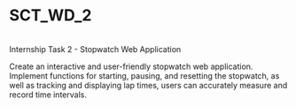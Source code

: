 # SCT_WD_2
<br>
Internship Task 2 - Stopwatch Web Application
<br>
<p>Create an interactive and user-friendly stopwatch web application.
Implement functions for starting, pausing, and resetting the stopwatch, as well as tracking and displaying lap times, users can accurately measure and record time intervals.</p>
